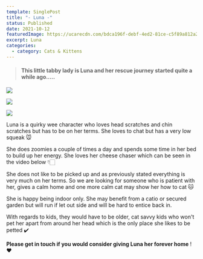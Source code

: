 ```yaml
---
template: SinglePost
title: "- Luna -"
status: Published
date: 2021-10-12
featuredImage: https://ucarecdn.com/bdca196f-debf-4ed2-81ce-c5f89a812a25/-/crop/280x200/0,26/-/preview/
excerpt: Luna
categories:
  - category: Cats & Kittens
---
```

> #### This little tabby lady is Luna and her rescue journey started quite a while ago…..

![](https://ucarecdn.com/8e30679c-c6de-4ef2-aece-b8597d523b67/)

![](https://ucarecdn.com/0eac4488-9594-4c0c-b90c-c7bc25fc3b8e/-/crop/183x260/97,0/-/preview/)

![](https://ucarecdn.com/30f86bc2-a115-4dbc-8fb6-dddee7562ac1/-/crop/246x287/34,0/-/preview/)

Luna is a quirky wee character who loves head scratches and chin scratches but has to be on her terms. She loves to chat but has a very low squeak 🐭

She does zoomies a couple of times a day and spends some time in her bed to build up her energy. She loves her cheese chaser which can be seen in the video below 👇🏻

She does not like to be picked up and as previously stated everything is very much on her terms. So we are looking for someone who is patient with her, gives a calm home and one more calm cat may show her how to cat 🐱

She is happy being indoor only. She may benefit from a catio or secured garden but will run if let out side and will be hard to entice back in.

With regards to kids, they would have to be older, cat savvy kids who won't pet her apart from around her head which is the only place she likes to be petted ✔️

**Please get in touch if you would consider giving Luna her forever home** !❤️
